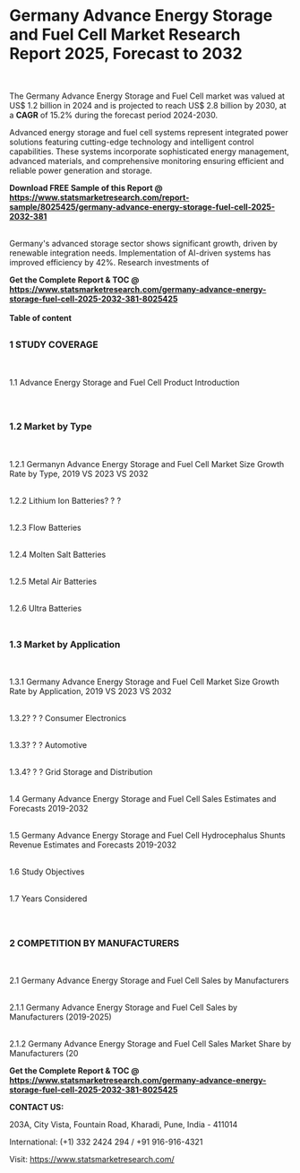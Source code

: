 <h1>Germany Advance Energy Storage and Fuel Cell Market Research Report 2025, Forecast to 2032</h1><br/><p>The Germany Advance Energy Storage and Fuel Cell market was valued at US$ 1.2 billion in 2024 and is projected to reach US$ 2.8 billion by 2030, at a <strong>CAGR</strong> of 15.2% during the forecast period 2024-2030.</p><p>
 
 Advanced energy storage and fuel cell systems represent integrated power solutions featuring cutting-edge technology and intelligent control capabilities. These systems incorporate sophisticated energy management, advanced materials, and comprehensive monitoring ensuring efficient and reliable power generation and storage.</p><div><b>Download FREE Sample of this Report @ <a href="https://www.statsmarketresearch.com/download-free-sample/8025425/germany-advance-energy-storage-fuel-cell-2025-2032-381">https://www.statsmarketresearch.com/report-sample/8025425/germany-advance-energy-storage-fuel-cell-2025-2032-381</a></b></div><br><p>
 
 Germany's advanced storage sector shows significant growth, driven by renewable integration needs. Implementation of AI-driven systems has improved efficiency by 42%. Research investments of</p><div><b>Get the Complete Report & TOC @ <a href="https://www.statsmarketresearch.com/germany-advance-energy-storage-fuel-cell-2025-2032-381-8025425">https://www.statsmarketresearch.com/germany-advance-energy-storage-fuel-cell-2025-2032-381-8025425</a></b></div><br><b>Table of content</b><p><h2><span style="font-size:16px"><strong>1 STUDY COVERAGE</strong></span></h2><br />
 
 <p>1.1 Advance Energy Storage and Fuel Cell Product Introduction</p><br />
 
 <h2><span style="font-size:16px"><strong>1.2 Market by Type</strong></span></h2><br />
 
 <p>1.2.1 Germanyn Advance Energy Storage and Fuel Cell Market Size Growth Rate by Type, 2019 VS 2023 VS 2032<br /><br />
 
 1.2.2 Lithium Ion Batteries? ? ? <br /><br />
 
 1.2.3 Flow Batteries<br /><br />
 
 1.2.4 Molten Salt Batteries<br /><br />
 
 1.2.5 Metal Air Batteries<br /><br />
 
 1.2.6 Ultra Batteries<br /><br />
 
 <h2><span style="font-size:16px"><strong>1.3 Market by Application</strong></span></h2><br />
 
 <p>1.3.1 Germany Advance Energy Storage and Fuel Cell Market Size Growth Rate by Application, 2019 VS 2023 VS 2032<br /><br />
 
 1.3.2? ? ? Consumer Electronics<br /><br />
 
 1.3.3? ? ? Automotive<br /><br />
 
 1.3.4? ? ? Grid Storage and Distribution<br /><br />
 
 1.4 Germany Advance Energy Storage and Fuel Cell Sales Estimates and Forecasts 2019-2032<br /><br />
 
 1.5 Germany Advance Energy Storage and Fuel Cell Hydrocephalus Shunts Revenue Estimates and Forecasts 2019-2032<br /><br />
 
 1.6 Study Objectives<br /><br />
 
 1.7 Years Considered</p><br />
 
 <h2><span style="font-size:16px"><strong>2 COMPETITION BY MANUFACTURERS</strong></span></h2><br />
 
 <p>2.1 Germany Advance Energy Storage and Fuel Cell Sales by Manufacturers<br /><br />
 
 2.1.1 Germany Advance Energy Storage and Fuel Cell Sales by Manufacturers (2019-2025)<br /><br />
 
 2.1.2 Germany Advance Energy Storage and Fuel Cell Sales Market Share by Manufacturers (20<br><div><b>Get the Complete Report & TOC @ <a href="https://www.statsmarketresearch.com/germany-advance-energy-storage-fuel-cell-2025-2032-381-8025425">https://www.statsmarketresearch.com/germany-advance-energy-storage-fuel-cell-2025-2032-381-8025425</a></b></div></p>
 
 <b>CONTACT US:</b><br>
 
 203A, City Vista, Fountain Road, Kharadi, Pune, India - 411014 <br>
 
 International: (+1) 332 2424 294 / +91 916-916-4321<br>
 
 Visit: <a href="https://www.statsmarketresearch.com/">https://www.statsmarketresearch.com/</a>
 
 <br>